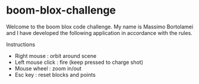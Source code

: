 # boom-blox-challenge

Welcome to the boom blox code challenge.
My name is Massimo Bortolamei and I have developed the following application in accordance with the rules.

Instructions

- Right mouse : orbit around scene
- Left mouse click : fire (keep pressed to charge shot)
- Mouse wheel : zoom in/out
- Esc key : reset blocks and points